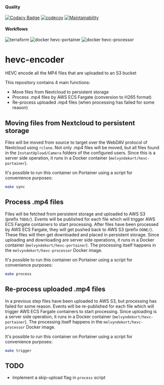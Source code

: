 #### Quality
[![Codacy Badge](https://app.codacy.com/project/badge/Grade/486c1b59dad14aedbcac48b252759f83)](https://app.codacy.com/gh/melvyndekort/hevc-encoder/dashboard?utm_source=gh&utm_medium=referral&utm_content=&utm_campaign=Badge_grade) [![codecov](https://codecov.io/gh/melvyndekort/hevc-encoder/graph/badge.svg?token=nRCqhWXgk5)](https://codecov.io/gh/melvyndekort/hevc-encoder) [![Maintainability](https://api.codeclimate.com/v1/badges/9dee905ee45a47d97c9f/maintainability)](https://codeclimate.com/github/melvyndekort/hevc-encoder/maintainability)

#### Workflows
![terraform](https://github.com/melvyndekort/hevc-encoder/actions/workflows/terraform.yml/badge.svg) ![docker hevc-portainer](https://github.com/melvyndekort/hevc-encoder/actions/workflows/docker-hevc-portainer.yml/badge.svg) ![docker hevc-processor](https://github.com/melvyndekort/hevc-encoder/actions/workflows/docker-hevc-processor.yml/badge.svg)

# hevc-encoder
HEVC encode all the MP4 files that are uploaded to an S3 bucket

This repository contains 4 main functions:
*   Move files from Nextcloud to persistent storage
*   Process .mp4 files by AWS ECS Fargate (conversion to H265 format)
*   Re-process uploaded .mp4 files (when processing has failed for some reason)

## Moving files from Nextcloud to persistent storage
Files will be moved from source to target over the WebDAV protocol of Nextcloud using `rclone`.
Not only .mp4 files will be moved, but all files found in the `InstantUpload/Camera` folders of the configured users.
Since this is a server side operation, it runs in a Docker container (`melvyndekort/hevc-portainer`).

It's possible to run this container on Portainer using a script for convenience purposes:
```bash
make sync
```

## Process .mp4 files
Files will be fetched from persistent storage and uploaded to AWS S3 (prefix `TODO/`).
Events will be published for each file which will trigger AWS ECS Fargate containers to start processing.
After files have been processed by AWS ECS Fargate, they will get pushed back to AWS S3 (prefix `DONE/`).
These files will then get downloaded and placed in persistent storage.
Since uploading and downloading are server side operations, it runs in a Docker container (`melvyndekort/hevc-portainer`).
The processing itself happens in the `melvyndekort/hevc-processor` Docker image.

It's possible to run this container on Portainer using a script for convenience purposes:
```bash
make process
```

## Re-process uploaded .mp4 files
In a previous step files have been uploaded to AWS S3, but processing has failed for some reason.
Events will be re-published for each file which will trigger AWS ECS Fargate containers to start processing.
Since uploading is a server side operation, it runs in a Docker container (`melvyndekort/hevc-portainer`).
The processing itself happens in the `melvyndekort/hevc-processor` Docker image.

It's possible to run this container on Portainer using a script for convenience purposes:
```bash
make trigger
```

## TODO
*   Implement a skip-upload flag in `process` script
